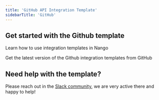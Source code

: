 ```yaml
---
title: 'GitHub API Integration Template'
sidebarTitle: 'GitHub'
---
```


## Get started with the Github template

<Card title="How to use integration templates"
      href="/understand/concepts/templates"
      icon="book-open">
    Learn how to use integration templates in Nango


<Card title="Get the Github template"
      href="https://github.com/NangoHQ/nango/tree/master/integration-templates/github"
      icon="github">
    Get the latest version of the Github integration templates from GitHub


## Need help with the template?
Please reach out in the [Slack community](https://nango.dev/slack), we are very active there and happy to help!
